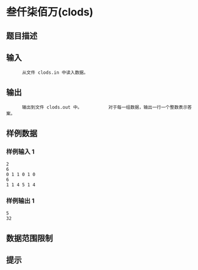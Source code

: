 # 叁仟柒佰万(clods)

## 题目描述



## 输入


          从文件 clods.in 中读入数据。                  

## 输出


          输出到文件 clods.out 中。          对于每一组数据，输出一行一个整数表示答案。        

## 样例数据

### 样例输入 1

```
2
6
0 1 1 0 1 0
6
1 1 4 5 1 4 

```

### 样例输出 1

```
5
32

```


## 数据范围限制



## 提示


